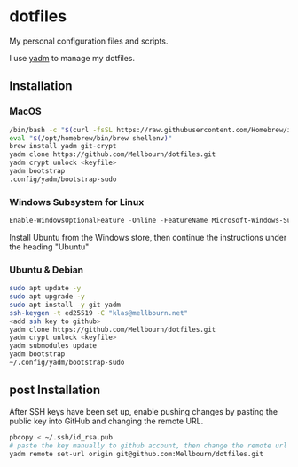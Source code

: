# dotfiles

My personal configuration files and scripts.

I use [yadm](https://github.com/TheLocehiliosan/yadm) to manage my dotfiles.

## Installation

### MacOS

```bash
/bin/bash -c "$(curl -fsSL https://raw.githubusercontent.com/Homebrew/install/HEAD/install.sh)"
eval "$(/opt/homebrew/bin/brew shellenv)"
brew install yadm git-crypt
yadm clone https://github.com/Mellbourn/dotfiles.git
yadm crypt unlock <keyfile>
yadm bootstrap
.config/yadm/bootstrap-sudo
```

### Windows Subsystem for Linux

```PowerShell
Enable-WindowsOptionalFeature -Online -FeatureName Microsoft-Windows-Subsystem-Linux
```

Install Ubuntu from the Windows store, then continue the instructions under the heading "Ubuntu"

### Ubuntu & Debian

```bash
sudo apt update -y
sudo apt upgrade -y
sudo apt install -y git yadm
ssh-keygen -t ed25519 -C "klas@mellbourn.net"
<add ssh key to github>
yadm clone https://github.com/Mellbourn/dotfiles.git
yadm crypt unlock <keyfile>
yadm submodules update
yadm bootstrap
~/.config/yadm/bootstrap-sudo
```

## post Installation

After SSH keys have been set up, enable pushing changes by pasting the public key into GitHub and changing the remote URL.

```bash
pbcopy < ~/.ssh/id_rsa.pub
# paste the key manually to github account, then change the remote url
yadm remote set-url origin git@github.com:Mellbourn/dotfiles.git
```
